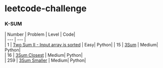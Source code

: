 # leetcode-challenge

### K-SUM

| Number  | Problem | Level | Code|   
| --- | --- |  
| 1  | [Two Sum II - Input array is sorted](https://leetcode.com/problems/two-sum-ii-input-array-is-sorted/)  |  Easy| Python|
| 15  | [3Sum](https://leetcode.com/problems/3sum/)  | Medium| Python|    
| 16  | [3Sum Closest](https://leetcode.com/problems/3sum-closest/)  | Medium| Python|  
| 259 | [3Sum Smaller](https://leetcode.com/problems/3sum-smaller/)  | Medium| Python|
